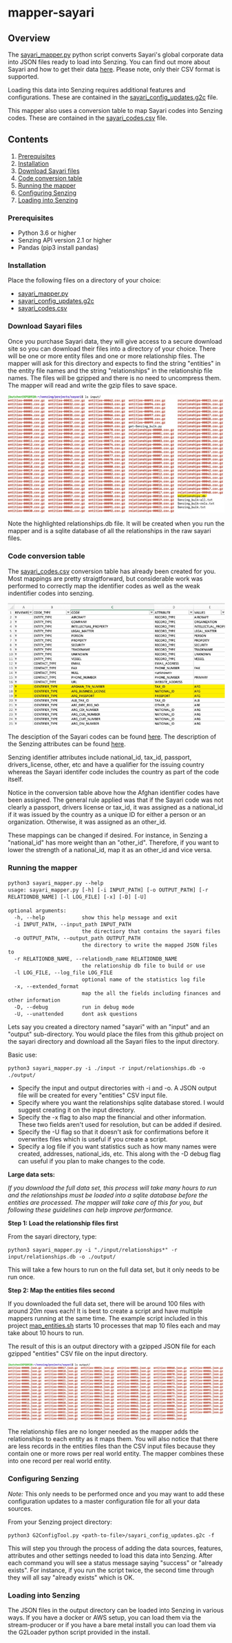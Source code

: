 # mapper-sayari

## Overview

The [sayari_mapper.py](sayari_mapper.py) python script converts Sayari's global corporate data into JSON files ready to load into Senzing.  You can find out more about Sayari and 
how to get their data [here](https://www.sayari.com). Please note, only their CSV format is supported.

Loading this data into Senzing requires additional features and configurations. These are contained in the [sayari_config_updates.g2c](sayari_config_updates.g2c) file.

This mapper also uses a conversion table to map Sayari codes into Senzing codes.  These are contained in the [sayari_codes.csv](sayari_codes.csv) file.

## Contents

1. [Prerequisites](#prerequisites)
1. [Installation](#installation)
1. [Download Sayari files](#download-sayari-files)
1. [Code conversion table](#code-conversion-table)
1. [Running the mapper](#running-the-mapper)
1. [Configuring Senzing](#configuring-senzing)
1. [Loading into Senzing](#loading-into-senzing)

### Prerequisites

- Python 3.6 or higher
- Senzing API version 2.1 or higher
- Pandas (pip3 install pandas)

### Installation

Place the following files on a directory of your choice:

- [sayari_mapper.py](sayari_mapper.py)
- [sayari_config_updates.g2c](sayari_config_updates.g2c)
- [sayari_codes.csv](sayari_codes.csv)

### Download Sayari files

Once you purchase Sayari data, they will give access to a secure download site so you can download their files into a directory of your choice.   There will be one or more entity files
and one or more relationship files.   The mapper will ask for this directory and expects to find the string "entities" in the entity file names and the string "relationships" in the 
relationship file names.  The files will be gzipped and there is no need to uncompress them.  The mapper will read and write the gzip files to save space.

![Example of download directory](images/input-directory.jpg)

Note the highlighted relationships.db file.   It will be created when you run the mapper and is a sqlite database of all the relationships in the raw sayari files.   

### Code conversion table

The [sayari_codes.csv](sayari_codes.csv) conversion table has already been created for you. Most mappings are pretty straigtforward, but considerable work was performed
to correctly map the identifier codes as well as the weak indentifier codes into senzing.

![Example of sayari code mappings](images/code_conversion.jpg)

The desciption of the Sayari codes can be found [here](https://docs.sayari.com/enums/#identifier-type-enum).  The description of the Senzing attributes can 
be found [here](https://senzing.zendesk.com/hc/en-us/articles/231925448-Generic-Entity-Specification-json-csv-Mapping).

Senzing identifier attributes include national_id, tax_id, passport, drivers_license, other, etc and have a qualifier for the issuing country whereas the Sayari identifer 
code includes the country as part of the code itself.  

Notice in the conversion table above how the Afghan identifier codes have been assigned.  The general rule applied was that if the Sayari code was not clearly a passport, drivers 
license or tax_id, it was assigned as a national_id if it was issued by the country as a unique ID for either a person or an organization.  Otherwise, it was assigned as an other_id.

These mappings can be changed if desired.  For instance, in Senzing a "national_id" has more weight than an "other_id".  Therefore, if you want to lower the strength of a 
national_id, map it as an other_id and vice versa.

### Running the mapper

```console
python3 sayari_mapper.py --help
usage: sayari_mapper.py [-h] [-i INPUT_PATH] [-o OUTPUT_PATH] [-r RELATIONDB_NAME] [-l LOG_FILE] [-x] [-D] [-U]

optional arguments:
  -h, --help            show this help message and exit
  -i INPUT_PATH, --input_path INPUT_PATH
                        the directiory that contains the sayari files
  -o OUTPUT_PATH, --output_path OUTPUT_PATH
                        the directory to write the mapped JSON files to
  -r RELATIONDB_NAME, --relationdb_name RELATIONDB_NAME
                        the relationship db file to build or use
  -l LOG_FILE, --log_file LOG_FILE
                        optional name of the statistics log file
  -x, --extended_format
                        map the all the fields including finances and other information
  -D, --debug           run in debug mode
  -U, --unattended      dont ask questions
```

Lets say you created a directory named "sayari" with an "input" and an "output" sub-directory. You would place the files from this github project on the sayari directory and download
all the Sayari files to the input directory.  

Basic use: 
```console
python3 sayari_mapper.py -i ./input -r input/relationships.db -o ./output/
```
- Specify the input and output directories with -i and -o.  A JSON output file will be created for every "entities" CSV input file.
- Specify where you want the relationships sqlite database stored.   I would suggest creating it on the input directory.
- Specify the -x flag to also map the financial and other information. These two fields aren't used for resolution, but can be added if desired.
- Specify the -U flag so that it doesn't ask for confirmations before it overwrites files which is useful if you create a script.
- Specify a log file if you want statistics such as how many names were created, addresses, national_ids, etc.  This along with the -D debug flag can useful if you plan 
to make changes to the code.

**Large data sets:**

*If you download the full data set, this process will take many hours to run and the relationships must be loaded into a sqlite database before the entities are processed.  The mapper
will take care of this for you, but following these guidelines can help improve performance.*

**Step 1: Load the relationship files first**

From the sayari directory, type: 
```console
python3 sayari_mapper.py -i "./input/relationships*" -r input/relationships.db -o ./output/
```
This will take a few hours to run on the full data set, but it only needs to be run once. 

**Step 2: Map the entities files second**

If you downloaded the full data set, there will be around 100 files with around 20m rows each!  It is best to create a script and have multiple mappers running at the same 
time.  The example script included in this project [map_entities.sh](map_entities.sh) starts 10 processes that map 10 files each and may take about 10 hours to run.

The result of this is an output directory with a gzipped JSON file for each gzipped "entities" CSV file on the input directory.  

![Example of ouput directory](images/ouput-directory.jpg)

The relationship files are no longer needed as the mapper adds the relationships to each entity as it maps them.  You will also notice that there are less records in the 
entities files than the CSV input files because they contain one or more rows per real world entity.  The mapper combines these into one record per real world entity.

### Configuring Senzing

*Note:* This only needs to be performed once and you may want to add these configuration updates to a master configuration file for all your data sources.

From your Senzing project directory:

```console
python3 G2ConfigTool.py <path-to-file>/sayari_config_updates.g2c -f
```

This will step you through the process of adding the data sources, features, attributes and other settings needed to load this data into 
Senzing. After each command you will see a status message saying "success" or "already exists". For instance, if you run the script twice, 
the second time through they will all say "already exists" which is OK.

### Loading into Senzing

The JSON files in the output directory can be loaded into Senzing in various ways.  If you have a docker or AWS setup, you can load them via the stream-producer or if you
have a bare metal install you can load them via the G2Loader python script provided in the install.

